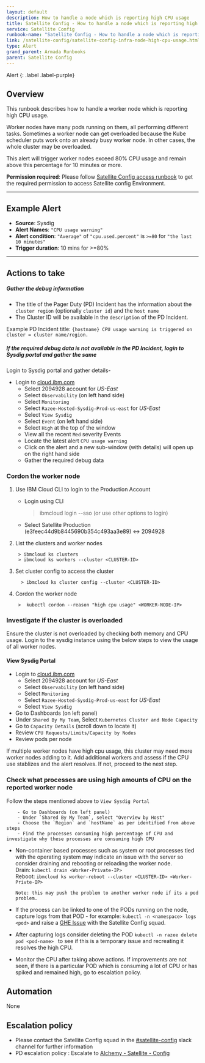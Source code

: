 ```yaml
---
layout: default
description: How to handle a node which is reporting high CPU usage
title: Satellite Config - How to handle a node which is reporting high CPU usage
service: Satellite Config
runbook-name: "Satellite Config - How to handle a node which is reporting high CPU usage"
link: /satellite-config/satellite-config-infra-node-high-cpu-usage.html
type: Alert
grand_parent: Armada Runbooks
parent: Satellite Config
---
```


Alert
{: .label .label-purple}

## Overview

This runbook describes how to handle a worker node which is reporting high CPU usage.

Worker nodes have many pods running on them, all performing different tasks.
Sometimes a worker node can get overloaded because the Kube scheduler puts work onto an already busy worker node.
In other cases, the whole cluster may be overloaded.

This alert will trigger worker nodes exceed 80% CPU usage and remain above this percentage for 10 minutes or more.

**Permission required**: Please follow [Satellite Config access runbook](https://pages.github.ibm.com/alchemy-conductors/documentation-pages/docs/runbooks/satellite-config/Introduction_to_SatelliteConfig_Infrastructure.html) to get the required permission to access Satellite config Environment.


---


## Example Alert

- **Source**: Sysdig
- **Alert Names**: `"CPU usage warning"`
- **Alert condition**: `"Average"` of `"cpu.used.percent"` is `>=80` for `"the last 10 minutes"`
- **Trigger duration**: 10 mins for >=80%

---

## Actions to take

##### Gather the debug information
* The title of the Pager Duty (PD) Incident has the information about the `cluster region` (optionally `cluster id`) and the `host name` <br>
* The Cluster ID will be available in the `description` of the PD Incident.

Example PD Incident title:
`{hostname} CPU usage warning is triggered on cluster = cluster name/region.`

##### If the required debug data is not available in the PD Incident, login to Sysdig portal and gather the same
Login to Sysdig portal and gather details-

- Login to [cloud.ibm.com](https://cloud.ibm.com/)
	- Select 2094928 account for *US-East*
	- Select `Observability` (on left hand side)
	- Select `Monitoring`
	- Select `Razee-Hosted-Sysdig-Prod-us-east` for *US-East*  
	- Select `View Sysdig`
  - Select `Event` (on left hand side)
  - Select `High` at the top of the window
  - View all the recent `Med` severity Events
  - Locate the latest alert `CPU usage warning`
  - Click on the alert and a new sub-window (with details) will
    open up on the right hand side
  - Gather the required debug data

### Cordon the worker node

1. Use IBM Cloud CLI to login to the Production Account

    - Login using CLI

    	> ibmcloud login --sso (or use other options to login)

    - Select Satellite Production (e3feec44d9b8445690b354c493aa3e89) <-> 2094928


2. List the clusters and worker nodes

        > ibmcloud ks clusters
        > ibmcloud ks workers --cluster <CLUSTER-ID>

3. Set cluster config to access the cluster

         > ibmcloud ks cluster config --cluster <CLUSTER-ID>

4. Cordon the worker node

		>  kubectl cordon --reason "high cpu usage" <WORKER-NODE-IP>


### Investigate if the cluster is overloaded

Ensure the cluster is not overloaded by checking both memory and CPU usage.
Login to the sysdig instance using the below steps to view the usage of all worker nodes.

#### View Sysdig Portal

- Login to [cloud.ibm.com](https://cloud.ibm.com/)
	- Select 2094928 account for *US-East*
	- Select `Observability` (on left hand side)
	- Select `Monitoring`
	- Select `Razee-Hosted-Sysdig-Prod-us-east` for *US-East*  
	- Select `View Sysdig`
- Go to Dashboards (on left panel)
- Under `Shared By My Team`, Select `Kubernetes Cluster and Node Capacity`
- Go to `Capacity Details` (scroll down to locate it)
- Review `CPU Requests/Limits/Capacity by Nodes`
- Review pods per node  

If multiple worker nodes have high cpu usage, this cluster may need more worker nodes adding to it.
Add additional workers and assess if the CPU use stablizes and the alert resolves.
If not, proceed to the next step.

### Check what processes are using high amounts of CPU on the reported worker node
Follow the steps mentioned above to `View Sysdig Portal`

        - Go to Dashboards (on left panel)
        - Under `Shared By My Team`, select "Overview by Host"
        - Choose the `Region` and `hostName` as per identified from above steps
        - Find the processes consuming high percentage of CPU and investigate why these processes are consuming high CPU

  - Non-container based processes such as system or root processes tied with the operating system may indicate an issue with the server so consider draining and rebooting or reloading the worker node. <br>
	Drain: `kubectl drain <Worker-Private-IP>` <br>
    	Reboot:	`ibmcloud ks worker-reboot --cluster <CLUSTER-ID> <Worker-Privte-IP>` <br>

    	Note: this may push the problem to another worker node if its a pod problem.
  - If the process can be linked to one of the PODs running on the node, capture logs from that POD  -  for example: `kubectl -n <namespace> logs <pod>` and raise a [GHE Issue](https://github.ibm.com/alchemy-containers/satellite-config/issues) with the Satellite Config squad.
  - After capturing logs consider deleting the POD `kubectl -n razee delete pod <pod-name> ` to see if this is a temporary issue and recreating it resolves the high CPU.
- Monitor the CPU after taking above actions.  If improvements are not seen, if there is a particular POD which is consuming a lot of CPU or has spiked and remained high, go to escalation policy.



## Automation

None

## Escalation policy
* Please contact the Satellite Config squad in the [#satellite-config](https://ibm-argonauts.slack.com/archives/CPPG4CX3N) slack channel for further information
* PD escalation policy : Escalate to [Alchemy - Satellite - Config](https://ibm.pagerduty.com/escalation_policies#P42GAQ1)
